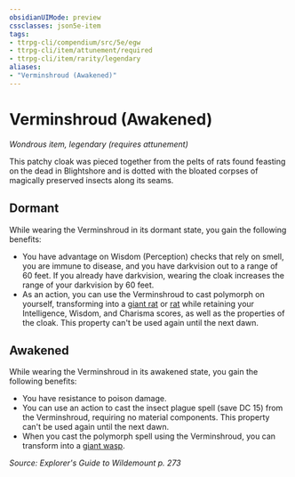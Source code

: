```yaml
---
obsidianUIMode: preview
cssclasses: json5e-item
tags:
- ttrpg-cli/compendium/src/5e/egw
- ttrpg-cli/item/attunement/required
- ttrpg-cli/item/rarity/legendary
aliases: 
- "Verminshroud (Awakened)"
---
```

# Verminshroud (Awakened)
*Wondrous item, legendary (requires attunement)*  


This patchy cloak was pieced together from the pelts of rats found feasting on the dead in Blightshore and is dotted with the bloated corpses of magically preserved insects along its seams.

## Dormant

While wearing the Verminshroud in its dormant state, you gain the following benefits:

- You have advantage on Wisdom (Perception) checks that rely on smell, you are immune to disease, and you have darkvision out to a range of 60 feet. If you already have darkvision, wearing the cloak increases the range of your darkvision by 60 feet.  
- As an action, you can use the Verminshroud to cast polymorph on yourself, transforming into a [giant rat](giant-rat.md) or [rat](rat-xphb.md) while retaining your Intelligence, Wisdom, and Charisma scores, as well as the properties of the cloak. This property can't be used again until the next dawn.  

## Awakened

While wearing the Verminshroud in its awakened state, you gain the following benefits:

- You have resistance to poison damage.  
- You can use an action to cast the insect plague spell (save DC 15) from the Verminshroud, requiring no material components. This property can't be used again until the next dawn.  
- When you cast the polymorph spell using the Verminshroud, you can transform into a [giant wasp](giant-wasp.md).  

*Source: Explorer's Guide to Wildemount p. 273*